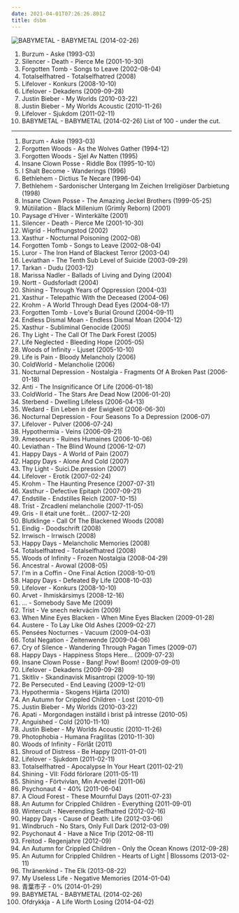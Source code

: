 ```yaml
---
date: 2021-04-01T07:26:26.801Z
title: dsbm
---
```

![BABYMETAL - BABYMETAL (2014-02-26)](http://coverartarchive.org/release/e5c0f2cc-692c-46e2-af7d-4404c95e1550/6434003625-500.jpg "BABYMETAL - BABYMETAL (2014-02-26)")
1. <span title="#black_metal">Burzum - Aske (1993-03)</span>
2. <span title="#suicidal_black_metal #black_metal #depressive_black_metal">Silencer - Death - Pierce Me (2001-10-30)</span>
3. <span title="#depressive_black_metal #suicidal_black_metal #black_metal #black_doom_metal #doom_metal">Forgotten Tomb - Songs to Leave (2002-08-04)</span>
4. <span title="#black_metal #depressive_black_metal">Totalselfhatred - Totalselfhatred (2008)</span>
5. <span title="#black_metal #depressive_black_metal #depressive_rock #post_punk">Lifelover - Konkurs (2008-10-10)</span>
6. <span title="#depressive_black_metal #black_metal #depressive_rock">Lifelover - Dekadens (2009-09-28)</span>
7. <span title="#totec_radio #justin_bieber #goregrind #justin_bieber_my_worlds #pop #viking_metal #death_metal #deathcore #brutal_death_metal #nsbm">Justin Bieber - My Worlds (2010-03-22)</span>
8. <span title="#totec_radio #justin_bieber #2010 #heavy_metal #black_metal #metalcore #indie #grunge #grindcore #hard_rock #doom_metal #industrial #hair_metal #viking_metal #speed_metal #melodic_death_metal #thrash_metal #sludge #death_metal #gothic_metal #glam_rock #industrial_metal #speedcore #symphonic_metal #post_grunge #post_hardcore #guitar_virtuoso #nu_metal #power_metal #mathcore #sludge_metal #rac #goregrind #deathcore #brutal_death_metal #blackened_death_metal #powerviolence #nsbm #harsh_noise #deathgrind #glam_metal #suicidal_black_metal #sludgecore #power_violence #black_doom_metal #dsbm #death_doom #pornogrind #raw_black_metal #hatecore #drone_metal #death_doom_metal #cybergrind #porngrind #true_metal #depressive_suicidal_black_metal #true_norwegian_black_metal #extreme_black_metal #pirate_metal #gothic_doom_metal #death_doom_metal #real_screamo #true_black_metal #brutal_deathcore #atmospheric_sludge #gothic_doom_metal #brutal_black_metal #national_socialist_black_metal #death_doom #satanic_black_metal #rock_against_communism #christcore #beatdown_hardcore #moshcore #progcore #gothic_doom #blackcore #justin #black_doom #nintendogrind #satanic_metal #black_doom_metal #gothic_doom #black_doom #love_this_albem #emoe">Justin Bieber - My Worlds Acoustic (2010-11-26)</span>
9. <span title="#black_metal #depressive_black_metal #post_punk #depressive_rock">Lifelover - Sjukdom (2011-02-11)</span>
10. <span title="#2014 #metal #j_pop #kawaii_metal">BABYMETAL - BABYMETAL (2014-02-26)</span>
List of 100 - under the cut.
<!-- more -->
-----
1. <span title="#black_metal">Burzum - Aske (1993-03)</span>
2. <span title="#black_metal #depressive_black_metal #true_norwegian_black_metal">Forgotten Woods - As the Wolves Gather (1994-12)</span>
3. <span title="#black_metal #1995 #norwegian #90_s #90_s_black_metal">Forgotten Woods - Sjel Av Natten (1995)</span>
4. <span title="#1995 #detroit #hip_hop #rock #rap #nu_metal #goregrind #psychopathic #horrorcore #deathcore #brutal_death_metal #nsbm #michigan #deathgrind #insane_clown_posse #brutal_deathcore #national_socialist_black_metal #detroit_rap #moshcore #icp">Insane Clown Posse - Riddle Box (1995-10-10)</span>
5. <span title="#black_metal #atmospheric_black_metal">I Shalt Become - Wanderings (1996)</span>
6. <span title="#black_metal #dark_metal #depressive_black_metal #suicidal_black_metal">Bethlehem - Dictius Te Necare (1996-04)</span>
7. <span title="#black_metal #black_doom_metal #dark_metal">Bethlehem - Sardonischer Untergang Im Zeichen Irreligiöser Darbietung (1998)</span>
8. <span title="#juggalo #hip_hop #1999 #insane_clown_posse">Insane Clown Posse - The Amazing Jeckel Brothers (1999-05-25)</span>
9. <span title="#black_metal #les_legions_noires">Mütiilation - Black Millenium (Grimly Reborn) (2001)</span>
10. <span title="#atmospheric_black_metal #ambient #2001 #black_metal #winter #ambient_black_metal">Paysage d'Hiver - Winterkälte (2001)</span>
11. <span title="#suicidal_black_metal #black_metal #depressive_black_metal">Silencer - Death - Pierce Me (2001-10-30)</span>
12. <span title="#black_metal">Wigrid - Hoffnungstod (2002)</span>
13. <span title="#black_metal">Xasthur - Nocturnal Poisoning (2002-08)</span>
14. <span title="#depressive_black_metal #suicidal_black_metal #black_metal #black_doom_metal #doom_metal">Forgotten Tomb - Songs to Leave (2002-08-04)</span>
15. <span title="#black_metal #depressive_black_metal #2003 #german #suicidal_black_metal #dsbm #kvlt #i_will_play_this_song_after_killing_10_million_jews_with_a_blunt_knife #near_flawless_albums #tver_uzhniy #favorite_bm">Luror - The Iron Hand of Blackest Terror (2003-04)</span>
16. <span title="#black_metal">Leviathan - The Tenth Sub Level of Suicide (2003-09-29)</span>
17. <span title="#dudu #tarkan #pop #turkish #pop_dance">Tarkan - Dudu (2003-12)</span>
18. <span title="#folk">Marissa Nadler - Ballads of Living and Dying (2004)</span>
19. <span title="#black_metal #funeral_doom_metal #doom_metal #doom #funeral_black_metal">Nortt - Gudsforladt (2004)</span>
20. <span title="#black_metal #soundtrack_for_my_suicide #depressive_black_metal #dsbm">Shining - Through Years of Oppression (2004-03)</span>
21. <span title="#black_metal #depressive_black_metal">Xasthur - Telepathic With the Deceased (2004-06)</span>
22. <span title="#black_metal #suicidal_black_metal #metal">Krohm - A World Through Dead Eyes (2004-08-17)</span>
23. <span title="#suicidal_black_metal #depressive_black_metal #black_metal">Forgotten Tomb - Love's Burial Ground (2004-09-11)</span>
24. <span title="#black_metal #metal #rock #experimental #dark #misery #harsh_noise #suicidal_black_metal #dsbm #wretched #nightmare #one_man_metal #japanese_black_metal">Endless Dismal Moan - Endless Dismal Moan (2004-12)</span>
25. <span title="#black_metal #depressive_black_metal">Xasthur - Subliminal Genocide (2005)</span>
26. <span title="#black_metal #melodic_black_metal #depressive_black_metal #dsbm #depressive_suicidal_black_metal #suicidal_black_metal">Thy Light - The Call Of The Dark Forest (2005)</span>
27. <span title="#black_metal #depressive_black_metal #dsbm">Life Neglected - Bleeding Hope (2005-05)</span>
28. <span title="#depressive_black_metal #dsbm #swedish_black_metal #worst_ever #excellent_streamability #free_complete_album_to_check_out">Woods of Infinity - Ljuset (2005-10-10)</span>
29. <span title="#depressive_black_metal #black_metal #sad #suicidal_black_metal #dsbm">Life is Pain - Bloody Melancholy (2006)</span>
30. <span title="#black_metal #depressive_black_metal">ColdWorld - Melancholie (2006)</span>
31. <span title="#black_metal #suicidal_black_metal #depressive_black_metal #black_doom_metal #dsbm #depressive_suicidal_black_metal">Nocturnal Depression - Nostalgia - Fragments Of A Broken Past (2006-01-18)</span>
32. <span title="#black_metal #depressive_black_metal">Anti - The Insignificance Of Life (2006-01-18)</span>
33. <span title="#black_metal #depressive_black_metal">ColdWorld - The Stars Are Dead Now (2006-01-20)</span>
34. <span title="#black_metal #depressive_black_metal #dsbm #suicidal_black_metal">Sterbend - Dwelling Lifeless (2006-04-13)</span>
35. <span title="#2008 #dsbm">Wedard - Ein Leben in der Ewigkeit (2006-06-30)</span>
36. <span title="#depressive_black_metal #black_metal">Nocturnal Depression - Four Seasons To a Depression (2006-07)</span>
37. <span title="#black_metal #depressive_black_metal #depressive_rock #metal">Lifelover - Pulver (2006-07-24)</span>
38. <span title="#black_metal #depressive_black_metal #2006 #dsbm">Hypothermia - Veins (2006-09-21)</span>
39. <span title="#post_punk #black_metal #shoegaze">Amesoeurs - Ruines Humaines (2006-10-06)</span>
40. <span title="#black_metal #dark #aggressive #depressing #violent #sinister #atmospheric_black_metal #depressive_black_metal #dsbm #usbm #depressive_suicidal_black_metal #orthodox_black_metal #misanthropic #one_man_metal">Leviathan - The Blind Wound (2006-12-07)</span>
41. <span title="#black_metal #dsbm #hipster #burzum #depressive_suicidal_black_metal #posluchac #songs_to_play_after_you_sit_for_an_hour_waiting_for_a_bus #hipsturd">Happy Days - A World of Pain (2007)</span>
42. <span title="#black_metal #usa #demo #suicidal_black_metal #depressive_black_metal #dsbm #usa_black_metal">Happy Days - Alone And Cold (2007)</span>
43. <span title="#black_metal #depressive_black_metal">Thy Light - Suici.De.pression (2007)</span>
44. <span title="#depressive_rock #depressive_black_metal #black_metal #metal">Lifelover - Erotik (2007-02-24)</span>
45. <span title="#black_metal #2007 #metal #rock #atmospheric_black_metal #suicidal_black_metal #depressive_black_metal #dsbm #usbm #debemur_morti">Krohm - The Haunting Presence (2007-07-31)</span>
46. <span title="#black_metal #depressive_black_metal #suicidal_black_metal">Xasthur - Defective Epitaph (2007-09-21)</span>
47. <span title="#black_metal">Endstille - Endstilles Reich (2007-10-15)</span>
48. <span title="#black_metal #depressive_black_metal #dsbm #suicidal_black_metal">Trist - Zrcadlení melancholie (2007-11-05)</span>
49. <span title="#depressive_black_metal #atmospheric_black_metal">Gris - Il était une forêt... (2007-12-20)</span>
50. <span title="#atmospheric_black_metal #black_metal #depressive_black_metal #german_black_metal">Blutklinge - Call Of The Blackened Woods (2008)</span>
51. <span title="#black_metal #dsbm #depressive_suicidal_black_metal">Eindig - Doodschrift (2008)</span>
52. <span title="#ambient_black_metal #atmospheric_black_metal #depressive_black_metal #dsbm #atmospheric_blackmetal">Irrwisch - Irrwisch (2008)</span>
53. <span title="#depressive_black_metal #dsbm #known_albums">Happy Days - Melancholic Memories (2008)</span>
54. <span title="#black_metal #depressive_black_metal">Totalselfhatred - Totalselfhatred (2008)</span>
55. <span title="#black_metal #dsbm">Woods of Infinity - Frozen Nostalgia (2008-04-29)</span>
56. <span title="#black_metal #dsbm #pirata_black_terror_metal #terror_death_black_brasil">Ancestral - Avowal (2008-05)</span>
57. <span title="#black_metal #metal #depressive_black_metal #dsbm #2008 #usa #american #2000_s #us #suicidal_black_metal #usbm #us_metal #depressive_suicidal_black_metal #american_metal #us_black_metal #american_black_metal #usa_black_metal #2008_metal #2000_s_metal #usa_metal #2000_s_black_metal #2008_black_metal">I'm in a Coffin - One Final Action (2008-10-01)</span>
58. <span title="#black_metal #suicidal_black_metal #depressive_black_metal #dsbm">Happy Days - Defeated By Life (2008-10-03)</span>
59. <span title="#black_metal #depressive_black_metal #depressive_rock #post_punk">Lifelover - Konkurs (2008-10-10)</span>
60. <span title="#depressive_black_metal #dsbm #finnish_black_metal #creamed_my_pants">Arvet - Ihmiskärsimys (2008-12-16)</span>
61. <span title="#black_metal #suicidal_black_metal #depressive_black_metal #dsbm #depressive_suicidal_black_metal">... - Somebody Save Me (2009)</span>
62. <span title="#depressive_black_metal #black_metal #czech #atmospheric_black_metal #suicidal_black_metal #dsbm #czech_black_metal #trist">Trist - Ve snech nekrvácím (2009)</span>
63. <span title="#depressive_black_metal #2009 #dsbm #atmospheric_depressive_black_metal">When Mine Eyes Blacken - When Mine Eyes Blacken (2009-01-28)</span>
64. <span title="#depressive_black_metal #black_metal #atmospheric_black_metal #blackgaze">Austere - To Lay Like Old Ashes (2009-02-27)</span>
65. <span title="#black_metal #french #depressive_black_metal">Pensées Nocturnes - Vacuum (2009-04-03)</span>
66. <span title="#atmospheric_black_metal #dsbm #cut_yourself">Total Negation - Zeitenwende (2009-04-06)</span>
67. <span title="#10_of_10_stars #dsbm #pure_tragedy #depressive_elite #hellenic_depressive_elite #hellenic_drama">Cry of Silence - Wandering Through Pagan Times (2009-07)</span>
68. <span title="#black_metal #depressive_rock #depressive_black_metal #dsbm">Happy Days - Happiness Stops Here... (2009-07-23)</span>
69. <span title="#2009 #goregrind #deathcore #brutal_death_metal #nsbm #deathgrind #brutal_deathcore #national_socialist_black_metal #moshcore #heavy_metal #black_metal #metalcore #indie #grunge #grindcore #indie_rock #hard_rock #doom_metal #industrial #hair_metal #viking_metal #speed_metal #melodic_death_metal #thrash_metal #sludge #death_metal #gothic_metal #glam_rock #industrial_metal #speedcore #symphonic_metal #post_grunge #post_hardcore #nu_metal #power_metal #mathcore #sludge_metal #rac #blackened_death_metal #powerviolence #harsh_noise #glam_metal #suicidal_black_metal #sludgecore #power_violence #black_doom_metal #dsbm #death_doom #pornogrind #raw_black_metal #hatecore #drone_metal #death_doom_metal #cybergrind #porngrind #true_metal #depressive_suicidal_black_metal #true_norwegian_black_metal #post_black_metal #extreme_black_metal #pirate_metal #gothic_doom_metal #death_doom_metal #real_screamo #true_black_metal #atmospheric_sludge #gothic_doom_metal #brutal_black_metal #death_doom #satanic_black_metal #rock_against_communism #christcore #beatdown_hardcore #hipster_metal #progcore #gothic_doom #blackcore #black_doom #nintendogrind #satanic_metal #black_doom_metal #gothic_doom #black_doom">Insane Clown Posse - Bang! Pow! Boom! (2009-09-01)</span>
70. <span title="#depressive_black_metal #black_metal #depressive_rock">Lifelover - Dekadens (2009-09-28)</span>
71. <span title="#black_metal #doom_metal #2009 #metal #black_doom_metal #dsbm #depressive_suicidal_black_metal">Skitliv - Skandinavisk Misantropi (2009-10-19)</span>
72. <span title="#black_metal #atmospheric_black_metal #depressive_black_metal #dsbm #depressive_suicidal_black_metal">Be Persecuted - End Leaving (2009-12-01)</span>
73. <span title="#dsbm #black_metal #post_rock #suicidal_black_metal #depressive_black_metal #zefir #dsbm_perfection #most_beautiful_songs_to_have_ever_been_composed_by_mankind">Hypothermia - Skogens Hjärta (2010)</span>
74. <span title="#blackgaze #black_metal #atmospheric_black_metal">An Autumn for Crippled Children - Lost (2010-01)</span>
75. <span title="#totec_radio #justin_bieber #goregrind #justin_bieber_my_worlds #pop #viking_metal #death_metal #deathcore #brutal_death_metal #nsbm">Justin Bieber - My Worlds (2010-03-22)</span>
76. <span title="#depressive_black_metal #depressive_rock #post_black_metal #black_metal #emocore">Apati - Morgondagen inställd i brist på intresse (2010-05)</span>
77. <span title="#black_metal #finnish_black_metal #depressive_black_metal #raw_black_metal">Anguished - Cold (2010-11-10)</span>
78. <span title="#totec_radio #justin_bieber #2010 #heavy_metal #black_metal #metalcore #indie #grunge #grindcore #hard_rock #doom_metal #industrial #hair_metal #viking_metal #speed_metal #melodic_death_metal #thrash_metal #sludge #death_metal #gothic_metal #glam_rock #industrial_metal #speedcore #symphonic_metal #post_grunge #post_hardcore #guitar_virtuoso #nu_metal #power_metal #mathcore #sludge_metal #rac #goregrind #deathcore #brutal_death_metal #blackened_death_metal #powerviolence #nsbm #harsh_noise #deathgrind #glam_metal #suicidal_black_metal #sludgecore #power_violence #black_doom_metal #dsbm #death_doom #pornogrind #raw_black_metal #hatecore #drone_metal #death_doom_metal #cybergrind #porngrind #true_metal #depressive_suicidal_black_metal #true_norwegian_black_metal #extreme_black_metal #pirate_metal #gothic_doom_metal #death_doom_metal #real_screamo #true_black_metal #brutal_deathcore #atmospheric_sludge #gothic_doom_metal #brutal_black_metal #national_socialist_black_metal #death_doom #satanic_black_metal #rock_against_communism #christcore #beatdown_hardcore #moshcore #progcore #gothic_doom #blackcore #justin #black_doom #nintendogrind #satanic_metal #black_doom_metal #gothic_doom #black_doom #love_this_albem #emoe">Justin Bieber - My Worlds Acoustic (2010-11-26)</span>
79. <span title="#black_metal #depressive_black_metal #dsbm #depressive_suicidal_black_metal #favorite_bm">Photophobia - Humana Fragilitas (2010-11-30)</span>
80. <span title="#black_metal #swedish #funk_metal #funk #funky #funk_rock #dsbm #swedish_black_metal #true_funk_metal #trve_funk_metal #fucking_great_funk_metal">Woods of Infinity - Förlåt (2011)</span>
81. <span title="#depressive_black_metal #heavy_metal #black_metal #metal #dark #melodic_death_metal #spooky #melancholy #depressing #extreme_metal #melodic_metal #angst #melodic_black_metal #gloom #atmospheric_black_metal #suicidal_black_metal #dsbm #depressive #dark_metal #post_black_metal #extreme #post_black_metal #blackgaze #known_albums #favorite_bm">Shroud of Distress - Be Happy (2011-01-01)</span>
82. <span title="#black_metal #depressive_black_metal #post_punk #depressive_rock">Lifelover - Sjukdom (2011-02-11)</span>
83. <span title="#2011 #black_metal #atmospheric_black_metal #depressive_black_metal">Totalselfhatred - Apocalypse In Your Heart (2011-02-21)</span>
84. <span title="#black_metal #2011 #progressive_black_metal #suicidal_black_metal #depressive_black_metal">Shining - VII: Född förlorare (2011-05-11)</span>
85. <span title="#black_metal #ep #suicidal_black_metal #depressive_black_metal #dsbm #depressive_suicidal_black_metal">Shining - Förtvivlan, Min Arvedel (2011-06)</span>
86. <span title="#black_metal #dsbm #depressive_suicidal_black_metal #post_black_metal">Psychonaut 4 - 40% (2011-06-04)</span>
87. <span title="#atmospheric_black_metal #dsbm">A Cloud Forest - These Mournful Days (2011-07-23)</span>
88. <span title="#blackgaze #atmospheric_black_metal #black_metal #2011">An Autumn for Crippled Children - Everything (2011-09-01)</span>
89. <span title="#black_metal #russian #russian_metal #ambient_black_metal #atmospheric_black_metal #suicidal_black_metal #depressive_black_metal #dsbm #depressive #russian_black_metal #russian_depressive_black_metal #favorite_bm">Wintercult - Neverending Selfhatred (2012-02-16)</span>
90. <span title="#black_metal #depressive_black_metal #dsbm #depressive_suicidal_black_metal">Happy Days - Cause of Death: Life (2012-03-06)</span>
91. <span title="#post_rock #atmospheric_black_metal #2014 #black_metal #doom_metal #depressive_rock #suicidal_black_metal #depressive_black_metal #dsbm #depressive_suicidal_black_metal #bandcamp #blackgaze #free_metal_albums">Windbruch - No Stars, Only Full Dark (2012-03-09)</span>
92. <span title="#black_metal #depressive_black_metal #dsbm #depressive_suicidal_black_metal #post_black_metal #post_suicidal_black_metal #favorite_bm">Psychonaut 4 - Have a Nice Trip (2012-08-11)</span>
93. <span title="#black_metal #depressive_rock #post_black_metal #german_black_metal">Freitod - Regenjahre (2012-09)</span>
94. <span title="#atmospheric_black_metal #black_metal #blackgaze #2012 #depressive_suicidal_black_metal">An Autumn for Crippled Children - Only the Ocean Knows (2012-09-28)</span>
95. <span title="#shoegaze #blackgaze">An Autumn for Crippled Children - Hearts of Light | Blossoms (2013-02-11)</span>
96. <span title="#blackgaze #suicidal_black_metal #depressive_black_metal">Thränenkind - The Elk (2013-08-22)</span>
97. <span title="#black_metal #metal #atmospheric_black_metal #dsbm #usbm #depressive_suicidal_black_metal #l">My Useless Life - Negative Memories (2014-01-04)</span>
98. <span title="#folk #singer_songwriter">青葉市子 - 0% (2014-01-29)</span>
99. <span title="#2014 #metal #j_pop #kawaii_metal">BABYMETAL - BABYMETAL (2014-02-26)</span>
100. <span title="#black_metal #depressive_rock #dsbm #sweden #depressive_suicidal_black_metal #misantrophy">Ofdrykkja - A Life Worth Losing (2014-04-02)</span>
